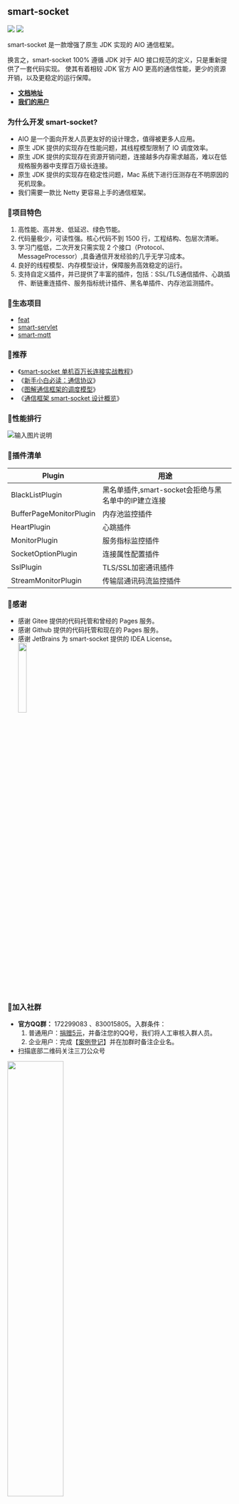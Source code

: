 ## smart-socket

[![](https://img.shields.io/badge/lang-Chinese-<green>.svg)](README.md) [![](https://img.shields.io/badge/lang-English-<green>.svg)](./README.en.md)

smart-socket 是一款增强了原生 JDK 实现的 AIO 通信框架。

换言之，smart-socket 100% 遵循 JDK 对于 AIO 接口规范的定义，只是重新提供了一套代码实现。
使其有着相较 JDK 官方 AIO 更高的通信性能，更少的资源开销，以及更稳定的运行保障。

- **[文档地址](https://smartboot.tech/smart-socket/)**
- **[我们的用户](https://smartboot.tech/smart-socket/users.html)**

### 为什么开发 smart-socket?
- AIO 是一个面向开发人员更友好的设计理念，值得被更多人应用。
- 原生 JDK 提供的实现存在性能问题，其线程模型限制了 IO 调度效率。
- 原生 JDK 提供的实现存在资源开销问题，连接越多内存需求越高，难以在低规格服务器中支撑百万级长连接。
- 原生 JDK 提供的实现存在稳定性问题，Mac 系统下进行压测存在不明原因的死机现象。
- 我们需要一款比 Netty 更容易上手的通信框架。




### 🍁项目特色
1. 高性能、高并发、低延迟、绿色节能。
2. 代码量极少，可读性强。核心代码不到 1500 行，工程结构、包层次清晰。
3. 学习门槛低，二次开发只需实现 2 个接口（Protocol、MessageProcessor）,具备通信开发经验的几乎无学习成本。
4. 良好的线程模型、内存模型设计，保障服务高效稳定的运行。
5. 支持自定义插件，并已提供了丰富的插件，包括：SSL/TLS通信插件、心跳插件、断链重连插件、服务指标统计插件、黑名单插件、内存池监测插件。

### 🍒生态项目
- [feat](https://gitee.com/smartboot/feat)
- [smart-servlet](https://gitee.com/smartboot/smart-servlet)
- [smart-mqtt](https://gitee.com/smartboot/smart-mqtt)

### 🍭推荐
- 《[smart-socket 单机百万长连接实战教程](https://mp.weixin.qq.com/s/l_IBSBI6SAY4FmomwLFa-Q)》
- 《[新手小白必读：通信协议](https://mp.weixin.qq.com/s/2w9C8CQvhOXZsLEOd6Gzww)》
- 《[图解通信框架的调度模型](https://mp.weixin.qq.com/s/Hq4T-X7LtjIOVi1aEEvxKQ)》
- 《[通信框架 smart-socket 设计概览](https://mp.weixin.qq.com/s/M9sMfDKahgsR8LgX0M4CVQ)》

### 🎃性能排行
![输入图片说明](image.png)

### 🎈插件清单
| Plugin | 用途 |
|---|---|
|BlackListPlugin|黑名单插件,smart-socket会拒绝与黑名单中的IP建立连接|
|BufferPageMonitorPlugin|内存池监控插件|
|HeartPlugin|心跳插件|
|MonitorPlugin|服务指标监控插件|
|SocketOptionPlugin|连接属性配置插件|
|SslPlugin|TLS/SSL加密通讯插件|
|StreamMonitorPlugin|传输层通讯码流监控插件|

### 🍩感谢
- 感谢 Gitee 提供的代码托管和曾经的 Pages 服务。
- 感谢 Github 提供的代码托管和现在的 Pages 服务。
- 感谢 JetBrains 为 smart-socket 提供的 IDEA License。     
    <a href="https://www.jetbrains.com/?from=smart-socket"><img src="jetbrains.png" width="20%" height="20%"/></a>

### 🥳加入社群

- **官方QQ群：** 172299083 、830015805。入群条件：
  1. 普通用户：[捐赠5元](https://smartboot.tech/donation.html)，并备注您的QQ号，我们将人工审核入群人员。
  2. 企业用户：完成【[案例登记](https://gitee.com/smartboot/smart-socket/issues/IHV69)】并在加群时备注企业名。
- 扫描底部二维码关注三刀公众号

<img src="wx.jpg" width="50%" height="50%"/>
